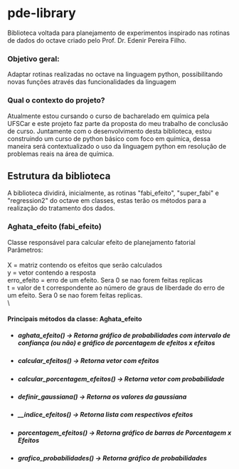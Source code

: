# pde-library
  Biblioteca voltada para planejamento de experimentos inspirado nas rotinas de dados do octave criado pelo Prof. Dr. Edenir Pereira Filho.

### Objetivo geral: 
  Adaptar rotinas realizadas no octave na linguagem python, possibilitando novas funções através das funcionalidades da linguagem

### Qual o contexto do projeto? 
Atualmente estou cursando o curso de bacharelado em química pela UFSCar e este projeto faz parte da proposta do meu trabalho de conclusão de curso. Juntamente com o desenvolvimento desta biblioteca, estou construindo um curso de python básico com foco em química, dessa maneira será contextualizado o uso da linguagem python em resolução de problemas reais na área de química. 

## Estrutura da biblioteca
A biblioteca dividirá, inicialmente, as rotinas "fabi_efeito", "super_fabi" e "regression2" do octave em classes, estas terão os métodos para a realização do tratamento dos dados. 

### Aghata_efeito (fabi_efeito)
Classe responsável para calcular efeito de planejamento fatorial\
Parâmetros:\
\
X = matriz contendo os efeitos que serão calculados\
y = vetor contendo a resposta\
erro_efeito = erro de um efeito. Sera 0 se nao forem feitas replicas\
t = valor de t correspondente ao número de graus de liberdade do erro de um efeito. Sera 0 se nao forem feitas replicas.\
\
#### Principais métodos da classe: Aghata_efeito
 - ##### aghata_efeito() -> Retorna gráfico de probabilidades com intervalo de confiança (ou não) e gráfico de porcentagem de efeitos x efeitos
 - ##### calcular_efeitos() -> Retorna vetor com efeitos
 - ##### calcular_porcentagem_efeitos() -> Retorna vetor com probabilidade
 - ##### definir_gaussiana() -> Retorna os valores da gaussiana
 - ##### __indice_efeitos() ->  Retorna lista com respectivos efeitos
 - ##### porcentagem_efeitos() -> Retorna gráfico de barras de Porcentagem x Efeitos
 - ##### grafico_probabilidades() -> Retorna gráfico de probabilidades
    
